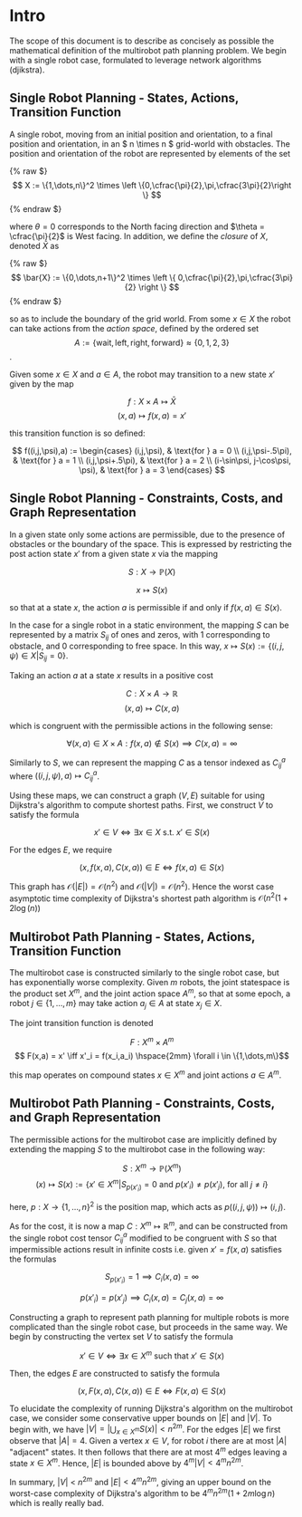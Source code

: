 # Intro
The scope of this document is to describe as concisely as possible the mathematical definition of the multirobot path planning problem. We begin with a single robot case, formulated to leverage network algorithms (djikstra).

## Single Robot Planning - States, Actions, Transition Function
A single robot, moving from an initial position and orientation, to a final position and orientation, in an $ n \times n $ grid-world with obstacles. The position and orientation of the robot are represented by elements of the set

{% raw $}
$$ X := \{1,\dots,n\}^2 \times \left \{0,\cfrac{\pi}{2},\pi,\cfrac{3\pi}{2}\right \} $$
{% endraw $}

where $\theta = 0$ corresponds to the North facing direction and $\theta = \cfrac{\pi}{2}$ is West facing. In addition, we define the *closure* of $X$, denoted $\bar{X}$ as 

{% raw $}
$$ \bar{X} := \{0,\dots,n+1\}^2 \times \left \{ 0,\cfrac{\pi}{2},\pi,\cfrac{3\pi}{2} \right \} $$
{% endraw $}

so as to include the boundary of the grid world. From some $x \in X$ the robot can take actions from the *action space*, defined by the ordered set $$A := \{\text{wait}, \text{left}, \text{right}, \text{forward}\} \approx \{0,1,2,3\}$$.

Given some $x \in X$ and $a \in A$, the robot may transition to a new state $x'$ given by the map

$$ f: X \times A \mapsto \bar{X} $$
$$ (x,a) \mapsto f(x,a) = x' $$

this transition function is so defined:

$$
f((i,j,\psi),a) := \begin{cases}
 (i,j,\psi), & \text{for } a = 0 \\
 (i,j,\psi-.5\pi), & \text{for } a = 1 \\
 (i,j,\psi+.5\pi), & \text{for } a = 2 \\
 (i-\sin\psi, j-\cos\psi, \psi), & \text{for } a = 3
\end{cases}
$$

## Single Robot Planning - Constraints, Costs, and Graph Representation

In a given state only some actions are permissible, due to the presence of obstacles or the boundary of the space. This is expressed by restricting the post action state $x'$ from a given state $x$ via the mapping 

$$ S: X \to \mathbb{P}(X) $$

$$ x \mapsto S(x) $$

so that at a state $x$, the action $a$ is permissible if and only if $f(x,a) \in S(x)$. 

In the case for a single robot in a static environment, the mapping $S$ can be represented by a matrix $S_{ij}$ of ones and zeros, with $1$ corresponding to obstacle, and $0$ corresponding to free space. In this way, $x \mapsto S(x) := \{ (i,j,\psi) \in X | S_{ij} = 0\}$.

Taking an action $a$ at a state $x$ results in a positive cost

$$C: X \times A \to \mathbb{R} $$
$$ (x,a) \mapsto C(x,a) $$

which is congruent with the permissible actions in the following sense:

$$ \forall (x,a) \in X \times A: f(x,a) \not \in S(x) \implies C(x,a) = \infty$$

Similarly to $S$, we can represent the mapping $C$ as a tensor indexed as $C_{ij}^a$ where $((i,j,\psi),a) \mapsto C_{ij}^a$.

Using these maps, we can construct a graph $(V,E)$ suitable for using Dijkstra's algorithm to compute shortest paths. First, we construct $V$ to satisfy the formula

$$ x' \in V \iff \exists x \in X \text{ s.t. } x' \in S(x) $$

For the edges $E$, we require 

$$ (x,f(x,a),C(x,a)) \in E \iff f(x,a) \in S(x) $$

This graph has $\mathcal{O}(|E|) = \mathcal{O}(n^2)$ and $\mathcal{O}(|V|) = \mathcal{O}(n^2)$. Hence the worst case asymptotic time complexity of Dijkstra's shortest path algorithm is $\mathcal{O}(n^2(1+2\log(n))$

## Multirobot Path Planning - States, Actions, Transition Function

The multirobot case is constructed similarly to the single robot case, but has exponentially worse complexity. Given $m$ robots, the joint statespace is the product set $X^m$, and the joint action space $A^m$, so that at some epoch, a robot $j \in \{1,\dots,m\}$ may take action $a_j \in A$ at state $x_j \in X$.

The joint transition function is denoted

$$ F: X^m \times A^m $$
$$ F(x,a) = x' \iff x'_i = f(x_i,a_i) \hspace{2mm} \forall i \in \{1,\dots,m\}$$

this map operates on compound states $x \in X^m$ and joint actions $a \in A^m$.

## Multirobot Path Planning - Constraints, Costs, and Graph Representation

The permissible actions for the multirobot case are implicitly defined by extending the mapping $S$ to the multirobot case in the following way:

$$ S: X^m \to \mathbb{P}(X^m)$$
$$(x) \mapsto S(x) := \{x' \in X^m | S_{p(x'_i)} = 0 \text{ and } p(x'_i) \neq p(x'_j) \text{, for all } j \neq i \}$$

here, $p:X \to \{1,\dots,n\}^2$ is the position map, which acts as $p((i,j,\psi)) \mapsto (i,j)$.

As for the cost, it is now a map $C: X^m \mapsto \mathbb{R}^m$, and can be constructed from the single robot cost tensor $C_{ij}^a$ modified to be congruent with $S$ so that impermissible actions result in infinite costs i.e. given $x' = f(x,a)$ satisfies the formulas

$$S_{p(x'_i)} = 1 \implies C_i(x,a) = \infty $$

$$p(x'_i) = p(x'_j) \implies C_i(x,a) = C_j(x,a) = \infty$$

Constructing a graph to represent path planning for multiple robots is more complicated than the single robot case, but proceeds in the same way. We begin by constructing the vertex set $V$ to satisfy the formula

$$ x' \in V \iff \exists x \in X^m \text{ such that } x' \in S(x) $$

Then, the edges $E$ are constructed to satisfy the formula

$$ (x, F(x,a), C(x,a)) \in E \iff F(x,a) \in S(x) $$

To elucidate the complexity of running Dijkstra's algorithm on the multirobot case, we consider some conservative upper bounds on $|E|$ and $|V|$. To begin with, we have $|V| = | \bigcup_{x \in X^m} S(x) | < n^{2m}$. For the edges $|E|$ we first observe that $|A| = 4$. Given a vertex $x \in V$, for robot $i$ there are at most $|A|$ "adjacent" states. It then follows that there are at most $4^m$ edges leaving a state $x \in X^m$. Hence, $|E|$ is bounded above by $4^m |V| < 4^m n^{2m}$. 

In summary, $|V|$ < $n^{2m}$ and $|E| < 4^m n^{2m}$, giving an upper bound on the worst-case complexity of Dijkstra's algorithm to be $4^m n^{2m}(1+2m \log n)$ which is really really bad.